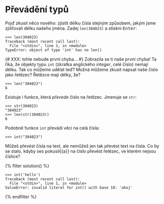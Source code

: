 # Převádění typů

Pojď zkusit něco nového: zjistit délku čísla stejným způsobem,
jakým jsme zjišťovali délku našeho jména.
Zadej `len(304023)` a stiskni <kbd>Enter</kbd>:

``` pycon
>>> len(304023)
Traceback (most recent call last):
  File "<stdin>", line 1, in <module>
TypeError: object of type 'int' has no len()
```

{# XXX: tohle nebude první chyba... #}
Zobrazila se ti naše první chyba!
Ta říká, že objekty typu `int` (zkratka anglického *integer*, celé číslo)
nemají délku.
Tak co můžeme udělat teď?
Možná můžeme zkusit napsat naše číslo jako řetězec?
Řetězce mají délky, že?

```pycon
>>> len("304023")
6
```

Existuje i funkce, která *převede* číslo na řetězec. Jmenuje se `str`:

```pycon
>>> str(304023)
"304023"
>>> len(str(304023))
6
```

Podobně funkce `int` převádí věci na celá čísla:

```pycon
>>> int("304023")
```

Můžeš převést čísla na text, ale nemůžeš jen tak převést text na čísla.
Co by se stalo, kdyby ses pokusil{{a}} na číslo převést řetězec, ve kterém
nejsou číslice?

{% filter solution() %}
``` pycon
>>> int('hello')
Traceback (most recent call last):
  File "<stdin>", line 1, in <module>
ValueError: invalid literal for int() with base 10: 'ahoj'
```
{% endfilter %}
